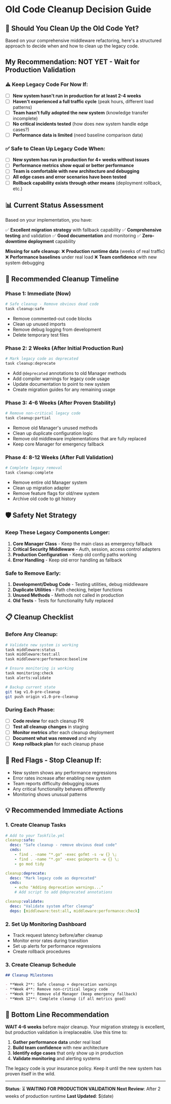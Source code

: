 # Old Code Cleanup Decision Guide

## 🚦 Should You Clean Up the Old Code Yet?

Based on your comprehensive middleware refactoring, here's a structured approach to decide when and how to clean up the legacy code.

## **My Recommendation: NOT YET - Wait for Production Validation**

### **⚠️ Keep Legacy Code For Now If:**

- [ ] **New system hasn't run in production for at least 2-4 weeks**
- [ ] **Haven't experienced a full traffic cycle** (peak hours, different load patterns)
- [ ] **Team hasn't fully adopted the new system** (knowledge transfer incomplete)
- [ ] **No critical incidents tested** (how does new system handle edge cases?)
- [ ] **Performance data is limited** (need baseline comparison data)

### **✅ Safe to Clean Up Legacy Code When:**

- [ ] **New system has run in production for 4+ weeks without issues**
- [ ] **Performance metrics show equal or better performance**
- [ ] **Team is comfortable with new architecture and debugging**
- [ ] **All edge cases and error scenarios have been tested**
- [ ] **Rollback capability exists through other means** (deployment rollback, etc.)

## **📊 Current Status Assessment**

Based on your implementation, you have:

✅ **Excellent migration strategy** with fallback capability
✅ **Comprehensive testing** and validation
✅ **Good documentation** and monitoring
✅ **Zero-downtime deployment** capability

**Missing for safe cleanup:**
❌ **Production runtime data** (weeks of real traffic)
❌ **Performance baselines** under real load
❌ **Team confidence** with new system debugging

## **🎯 Recommended Cleanup Timeline**

### **Phase 1: Immediate (Now)**

```bash
# Safe cleanup - Remove obvious dead code
task cleanup:safe
```

- Remove commented-out code blocks
- Clean up unused imports
- Remove debug logging from development
- Delete temporary test files

### **Phase 2: 2 Weeks (After Initial Production Run)**

```bash
# Mark legacy code as deprecated
task cleanup:deprecate
```

- Add `@deprecated` annotations to old Manager methods
- Add compiler warnings for legacy code usage
- Update documentation to point to new system
- Create migration guides for any remaining usage

### **Phase 3: 4-6 Weeks (After Proven Stability)**

```bash
# Remove non-critical legacy code
task cleanup:partial
```

- Remove old Manager's unused methods
- Clean up duplicate configuration logic
- Remove old middleware implementations that are fully replaced
- Keep core Manager for emergency fallback

### **Phase 4: 8-12 Weeks (After Full Validation)**

```bash
# Complete legacy removal
task cleanup:complete
```

- Remove entire old Manager system
- Clean up migration adapter
- Remove feature flags for old/new system
- Archive old code to git history

## **🛡️ Safety Net Strategy**

### **Keep These Legacy Components Longer:**

1. **Core Manager Class** - Keep the main class as emergency fallback
2. **Critical Security Middleware** - Auth, session, access control adapters
3. **Production Configuration** - Keep old config paths working
4. **Error Handling** - Keep old error handling as fallback

### **Safe to Remove Early:**

1. **Development/Debug Code** - Testing utilities, debug middleware
2. **Duplicate Utilities** - Path checking, helper functions
3. **Unused Methods** - Methods not called in production
4. **Old Tests** - Tests for functionality fully replaced

## **📋 Cleanup Checklist**

### **Before Any Cleanup:**

```bash
# Validate new system is working
task middleware:status
task middleware:test:all
task middleware:performance:baseline

# Ensure monitoring is working
task monitoring:check
task alerts:validate

# Backup current state
git tag v1.0-pre-cleanup
git push origin v1.0-pre-cleanup
```

### **During Each Phase:**

- [ ] **Code review** for each cleanup PR
- [ ] **Test all cleanup changes** in staging
- [ ] **Monitor metrics** after each cleanup deployment
- [ ] **Document what was removed** and why
- [ ] **Keep rollback plan** for each cleanup phase

## **🚨 Red Flags - Stop Cleanup If:**

- New system shows any performance regressions
- Error rates increase after enabling new system
- Team reports difficulty debugging issues
- Any critical functionality behaves differently
- Monitoring shows unusual patterns

## **💡 Recommended Immediate Actions**

### **1. Create Cleanup Tasks**

```yaml
# Add to your Taskfile.yml
cleanup:safe:
  desc: "Safe cleanup - remove obvious dead code"
  cmds:
    - find . -name "*.go" -exec gofmt -s -w {} \;
    - find . -name "*.go" -exec goimports -w {} \;
    - go mod tidy

cleanup:deprecate:
  desc: "Mark legacy code as deprecated"
  cmds:
    - echo "Adding deprecation warnings..."
    # Add script to add @deprecated annotations

cleanup:validate:
  desc: "Validate system after cleanup"
  deps: [middleware:test:all, middleware:performance:check]
```

### **2. Set Up Monitoring Dashboard**

- Track request latency before/after cleanup
- Monitor error rates during transition
- Set up alerts for performance regressions
- Create rollback procedures

### **3. Create Cleanup Schedule**

```markdown
## Cleanup Milestones

- **Week 2**: Safe cleanup + deprecation warnings
- **Week 4**: Remove non-critical legacy code
- **Week 8**: Remove old Manager (keep emergency fallback)
- **Week 12**: Complete cleanup (if all metrics good)
```

## **🎯 Bottom Line Recommendation**

**WAIT 4-6 weeks** before major cleanup. Your migration strategy is excellent, but production validation is irreplaceable. Use this time to:

1. **Gather performance data** under real load
2. **Build team confidence** with new architecture
3. **Identify edge cases** that only show up in production
4. **Validate monitoring** and alerting systems

The legacy code is your insurance policy. Keep it until the new system has proven itself in the wild.

---

**Status**: ⏳ **WAITING FOR PRODUCTION VALIDATION**
**Next Review**: After 2 weeks of production runtime
**Last Updated**: $(date)
